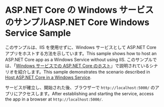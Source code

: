 # <a name="aspnet-core-windows-service-sample"></a><span data-ttu-id="a4da1-101">ASP.NET Core の Windows サービスのサンプル</span><span class="sxs-lookup"><span data-stu-id="a4da1-101">ASP.NET Core Windows Service Sample</span></span>

<span data-ttu-id="a4da1-102">このサンプルは、IIS を使用せずに、Windows サービスとして ASP.NET Core アプリをホストする方法を示しています。</span><span class="sxs-lookup"><span data-stu-id="a4da1-102">This sample shows how to host an ASP.NET Core app as a Windows Service without using IIS.</span></span> <span data-ttu-id="a4da1-103">このサンプルでは、「[Windows サービスでの ASP.NET Core のホスト](https://docs.microsoft.com/aspnet/core/host-and-deploy/windows-service)」で説明されているシナリオを紹介します。</span><span class="sxs-lookup"><span data-stu-id="a4da1-103">This sample demonstrates the scenario described in [Host ASP.NET Core in a Windows Service](https://docs.microsoft.com/aspnet/core/host-and-deploy/windows-service).</span></span>

<span data-ttu-id="a4da1-104">サービスが確立し、開始された後、ブラウザーで `http://localhost:5000/` のアプリにアクセスします。</span><span class="sxs-lookup"><span data-stu-id="a4da1-104">After establishing and starting the service, access the app in a browser at `http://localhost:5000/`.</span></span>
